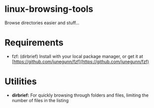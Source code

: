 # linux-browsing-tools
Browse directories easier and stuff...

# Requirements

* fzf: (dirbrief) Install with your local package manager, or get it at [https://github.com/junegunn/fzf](https://github.com/junegunn/fzf)


# Utilities

* **dirbrief:** For quickly browsing through folders and files, limiting the number of files in the listing
